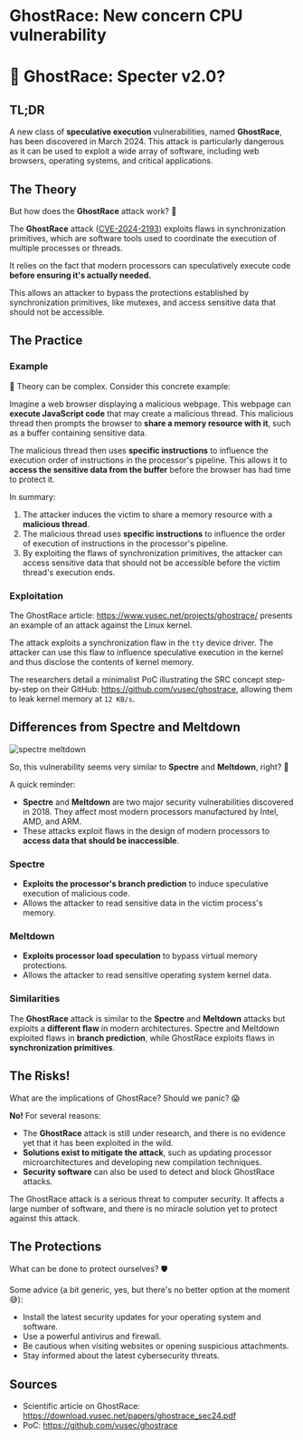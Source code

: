 # GhostRace: New concern CPU vulnerability


# 👻 GhostRace: Specter v2.0?

## TL;DR

A new class of **speculative execution** vulnerabilities, named **GhostRace**, has been discovered in March 2024. This attack is particularly dangerous as it can be used to exploit a wide array of software, including web browsers, operating systems, and critical applications.

## The Theory

But how does the **GhostRace** attack work? 🤔

The **GhostRace** attack ([CVE-2024-2193](https://www.cve.org/CVERecord?id=CVE-2024-2193)) exploits flaws in synchronization primitives, which are software tools used to coordinate the execution of multiple processes or threads.

It relies on the fact that modern processors can speculatively execute code **before ensuring it's actually needed.**

This allows an attacker to bypass the protections established by synchronization primitives, like mutexes, and access sensitive data that should not be accessible.

## The Practice

### Example

🤔 Theory can be complex. Consider this concrete example:

Imagine a web browser displaying a malicious webpage. This webpage can **execute JavaScript code** that may create a malicious thread. This malicious thread then prompts the browser to **share a memory resource with it**, such as a buffer containing sensitive data.

The malicious thread then uses **specific instructions** to influence the execution order of instructions in the processor's pipeline. This allows it to **access the sensitive data from the buffer** before the browser has had time to protect it.

In summary:

1. The attacker induces the victim to share a memory resource with a **malicious thread**.
2. The malicious thread uses **specific instructions** to influence the order of execution of instructions in the processor's pipeline.
3. By exploiting the flaws of synchronization primitives, the attacker can access sensitive data that should not be accessible before the victim thread's execution ends.

### Exploitation

The GhostRace article: https://www.vusec.net/projects/ghostrace/ presents an example of an attack against the Linux kernel.

The attack exploits a synchronization flaw in the `tty` device driver. The attacker can use this flaw to influence speculative execution in the kernel and thus disclose the contents of kernel memory.

The researchers detail a minimalist PoC illustrating the SRC concept step-by-step on their GitHub: https://github.com/vusec/ghostrace, allowing them to leak kernel memory at `12 KB/s`.

## Differences from Spectre and Meltdown

![spectre meltdown](/images/GhostRace-nouvelle-vulnérabilité-CPU-préoccupante/Meltdown-spectre.jpg)

So, this vulnerability seems very similar to **Spectre** and **Meltdown**, right? 🤔

A quick reminder:

- **Spectre** and **Meltdown** are two major security vulnerabilities discovered in 2018. They affect most modern processors manufactured by Intel, AMD, and ARM.
- These attacks exploit flaws in the design of modern processors to **access data that should be inaccessible**.

### Spectre

- **Exploits the processor's branch prediction** to induce speculative execution of malicious code.
- Allows the attacker to read sensitive data in the victim process's memory.

### Meltdown

- **Exploits processor load speculation** to bypass virtual memory protections.
- Allows the attacker to read sensitive operating system kernel data.

### Similarities

The **GhostRace** attack is similar to the **Spectre** and **Meltdown** attacks but exploits a **different flaw** in modern architectures. Spectre and Meltdown exploited flaws in **branch prediction**, while GhostRace exploits flaws in **synchronization primitives**.

## The Risks!

What are the implications of GhostRace? Should we panic? 😱

**No!** For several reasons:

- The **GhostRace** attack is still under research, and there is no evidence yet that it has been exploited in the wild.
- **Solutions exist to mitigate the attack**, such as updating processor microarchitectures and developing new compilation techniques.
- **Security software** can also be used to detect and block GhostRace attacks.

The GhostRace attack is a serious threat to computer security. It affects a large number of software, and there is no miracle solution yet to protect against this attack.

## The Protections

What can be done to protect ourselves? 🛡️

Some advice (a bit generic, yes, but there's no better option at the moment 😅):

- Install the latest security updates for your operating system and software.
- Use a powerful antivirus and firewall.
- Be cautious when visiting websites or opening suspicious attachments.
- Stay informed about the latest cybersecurity threats.

## Sources

- Scientific article on GhostRace: https://download.vusec.net/papers/ghostrace_sec24.pdf
- PoC: https://github.com/vusec/ghostrace

